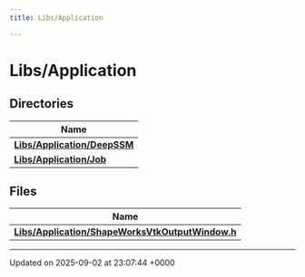 ```yaml
---
title: Libs/Application

---
```


# Libs/Application



## Directories

| Name           |
| -------------- |
| **[Libs/Application/DeepSSM](../Files/dir_6a983b09072555944f6e4668cf5f99a9.md#dir-libs/application/deepssm)**  |
| **[Libs/Application/Job](../Files/dir_d0685ddcbfeb436aff8439708f351fe6.md#dir-libs/application/job)**  |

## Files

| Name           |
| -------------- |
| **[Libs/Application/ShapeWorksVtkOutputWindow.h](../Files/ShapeWorksVtkOutputWindow_8h.md#file-shapeworksvtkoutputwindow.h)**  |






-------------------------------

Updated on 2025-09-02 at 23:07:44 +0000
